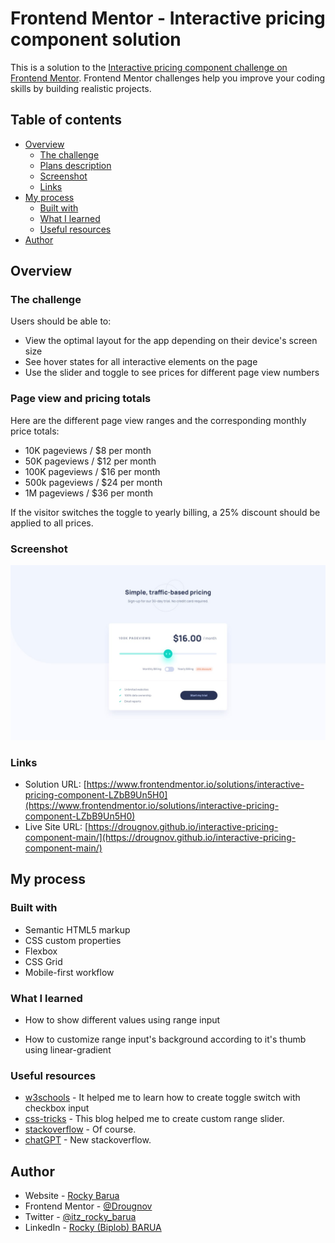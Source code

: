 # Frontend Mentor - Interactive pricing component solution

This is a solution to the [Interactive pricing component challenge on Frontend Mentor](https://www.frontendmentor.io/challenges/interactive-pricing-component-t0m8PIyY8). Frontend Mentor challenges help you improve your coding skills by building realistic projects.

## Table of contents

- [Overview](#overview)
  - [The challenge](#the-challenge)
  - [Plans description](#page-view-and-pricing-totals)
  - [Screenshot](#screenshot)
  - [Links](#links)
- [My process](#my-process)
  - [Built with](#built-with)
  - [What I learned](#what-i-learned)
  - [Useful resources](#useful-resources)
- [Author](#author)

## Overview

### The challenge

Users should be able to:

- View the optimal layout for the app depending on their device's screen size
- See hover states for all interactive elements on the page
- Use the slider and toggle to see prices for different page view numbers

### Page view and pricing totals

Here are the different page view ranges and the corresponding monthly price totals:

- 10K pageviews / $8 per month
- 50K pageviews / $12 per month
- 100K pageviews / $16 per month
- 500k pageviews / $24 per month
- 1M pageviews / $36 per month

If the visitor switches the toggle to yearly billing, a 25% discount should be applied to all prices.

### Screenshot

![Interactive pricing component solution screenshot](./design/desktop-design.jpg)

### Links

- Solution URL: [https://www.frontendmentor.io/solutions/interactive-pricing-component-LZbB9Un5H0](https://www.frontendmentor.io/solutions/interactive-pricing-component-LZbB9Un5H0)
- Live Site URL: [https://drougnov.github.io/interactive-pricing-component-main/](https://drougnov.github.io/interactive-pricing-component-main/)

## My process

### Built with

- Semantic HTML5 markup
- CSS custom properties
- Flexbox
- CSS Grid
- Mobile-first workflow

### What I learned

- How to show different values using range input

- How to customize range input's background according to it's thumb using linear-gradient

### Useful resources

- [w3schools](https://www.w3schools.com/howto/howto_css_switch.asp) - It helped me to learn how to create toggle switch with checkbox input
- [css-tricks](https://css-tricks.com/styling-cross-browser-compatible-range-inputs-css) - This blog helped me to create custom range slider.
- [stackoverflow](https://stackoverflow.com) - Of course.
- [chatGPT](https://chat.openai.com/chat) - New stackoverflow.

## Author

- Website - [Rocky Barua](https://rockybarua.netlify.app)
- Frontend Mentor - [@Drougnov](https://www.frontendmentor.io/profile/Drougnov)
- Twitter - [@itz_rocky_barua](https://twitter.com/itz_rocky_barua)
- LinkedIn - [Rocky (Biplob) BARUA](https://www.linkedin.com/in/rockybarua)
